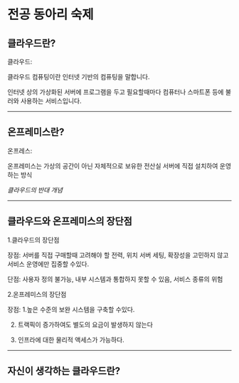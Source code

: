 전공 동아리 숙제 
=================
클라우드란?
---------------------
클라우드: 

  클라우드 컴퓨팅이란 인터넷 기반의 컴퓨팅을 말합니다. 

  인터넷 상의 가상화된 서버에 프로그램을 두고 필요할때마다 컴퓨터나 스마트폰 등에 불러와 사용하는 서비스입니다. 
* * *
온프레미스란?
--------------
온프레스:

  온프레미스는 가상의 공간이 아닌 자체적으로 보유한 전산실 서버에 직접 설치하여 운영하는 방식
  
*클라우드의 반대 개념*

* * *
클라우드와 온프레미스의 장단점
-------------------------------
1.클라우드의 장단점

  장점: 서버를 직접 구매할때 고려해야 할 전력, 위치 서버 세팅, 확장성을 고민하지 않고 서비스 운영에만 집중할 수있다.

  
  단점: 사용자 정의 불가능,  내부 시스템과 통합하지 못할 수 있음, 서비스 종류의 위험



2.온프레미스의 장단점
  
  장점: 1.높은 수준의 보완 시스템을 구축할 수있다.
  
  2. 트랙픽이 증가하여도 별도의 요금이 발생하지 않는다
        
  3. 인프라에 대한 물리적 액세스가 가능하다.
     
* * *
자신이 생각하는 클라우드란?
----------------------------
